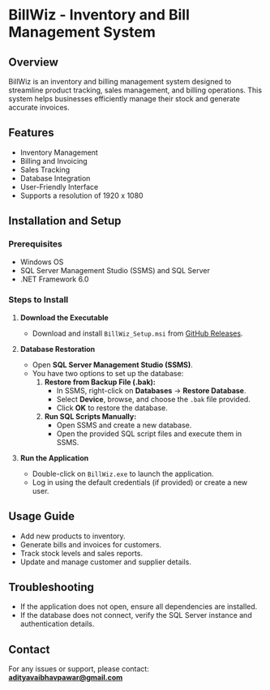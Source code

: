 # BillWiz - Inventory and Bill Management System

## Overview

BillWiz is an inventory and billing management system designed to streamline product tracking, sales management, and billing operations. This system helps businesses efficiently manage their stock and generate accurate invoices.

## Features

- Inventory Management
- Billing and Invoicing
- Sales Tracking
- Database Integration
- User-Friendly Interface
- Supports a resolution of 1920 x 1080

## Installation and Setup

### Prerequisites

- Windows OS
- SQL Server Management Studio (SSMS) and SQL Server
- .NET Framework 6.0

### Steps to Install

1. **Download the Executable**

   - Download and install `BillWiz_Setup.msi` from [GitHub Releases](https://github.com/adityavaibhavpawar/BillWiz/releases).

2. **Database Restoration**

   - Open **SQL Server Management Studio (SSMS)**.
   - You have two options to set up the database:
     1. **Restore from Backup File (.bak):**
        - In SSMS, right-click on **Databases** → **Restore Database**.
        - Select **Device**, browse, and choose the `.bak` file provided.
        - Click **OK** to restore the database.
     2. **Run SQL Scripts Manually:**
        - Open SSMS and create a new database.
        - Open the provided SQL script files and execute them in SSMS.

3. **Run the Application**

   - Double-click on `BillWiz.exe` to launch the application.
   - Log in using the default credentials (if provided) or create a new user.

## Usage Guide

- Add new products to inventory.
- Generate bills and invoices for customers.
- Track stock levels and sales reports.
- Update and manage customer and supplier details.

## Troubleshooting

- If the application does not open, ensure all dependencies are installed.
- If the database does not connect, verify the SQL Server instance and authentication details.

## Contact

For any issues or support, please contact: **[adityavaibhavpawar@gmail.com](mailto\:adityavaibhavpawar@gmail.com)**

